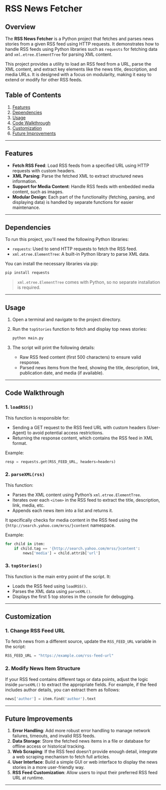 # RSS News Fetcher
## Overview
The **RSS News Fetcher** is a Python project that fetches and parses news stories from a given RSS feed using HTTP requests. It demonstrates how to handle RSS feeds using Python libraries such as `requests` for fetching data and `xml.etree.ElementTree` for parsing XML content.

This project provides a utility to load an RSS feed from a URL, parse the XML content, and extract key elements like the news title, description, and media URLs. It is designed with a focus on modularity, making it easy to extend or modify for other RSS feeds.

## Table of Contents
1. [Features](#features)
2. [Dependencies](#dependencies)
3. [Usage](#usage)
4. [Code Walkthrough](#code-walkthrough)
5. [Customization](#customization)
6. [Future Improvements](#future-improvements)

---

## Features
- **Fetch RSS Feed**: Load RSS feeds from a specified URL using HTTP requests with custom headers.
- **XML Parsing**: Parse the fetched XML to extract structured news information.
- **Support for Media Content**: Handle RSS feeds with embedded media content, such as images.
- **Modular Design**: Each part of the functionality (fetching, parsing, and displaying data) is handled by separate functions for easier maintenance.

---

## Dependencies
To run this project, you'll need the following Python libraries:
- `requests`: Used to send HTTP requests to fetch the RSS feed.
- `xml.etree.ElementTree`: A built-in Python library to parse XML data.

You can install the necessary libraries via pip:
```bash
pip install requests
```

> `xml.etree.ElementTree` comes with Python, so no separate installation is required.

---

## Usage
1. Open a terminal and navigate to the project directory.
   
2. Run the `topStories` function to fetch and display top news stories:
   ```bash
   python main.py
   ```

3. The script will print the following details:
   - Raw RSS feed content (first 500 characters) to ensure valid response.
   - Parsed news items from the feed, showing the title, description, link, publication date, and media (if available).

---

## Code Walkthrough

### 1. `loadRSS()`
This function is responsible for:
- Sending a GET request to the RSS feed URL with custom headers (User-Agent) to avoid potential access restrictions.
- Returning the response content, which contains the RSS feed in XML format.

Example:
```python
resp = requests.get(RSS_FEED_URL, headers=headers)
```

### 2. `parseXML(rss)`
This function:
- Parses the XML content using Python’s `xml.etree.ElementTree`.
- Iterates over each `<item>` in the RSS feed to extract the title, description, link, media, etc.
- Appends each news item into a list and returns it.

It specifically checks for media content in the RSS feed using the `{http://search.yahoo.com/mrss/}content` namespace.

Example:
```python
for child in item:
    if child.tag == '{http://search.yahoo.com/mrss/}content':
        news['media'] = child.attrib['url']
```

### 3. `topStories()`
This function is the main entry point of the script. It:
- Loads the RSS feed using `loadRSS()`.
- Parses the XML data using `parseXML()`.
- Displays the first 5 top stories in the console for debugging.

---

## Customization

### 1. Change RSS Feed URL
To fetch news from a different source, update the `RSS_FEED_URL` variable in the script:
```python
RSS_FEED_URL = "https://example.com/rss-feed-url"
```

### 2. Modify News Item Structure
If your RSS feed contains different tags or data points, adjust the logic inside `parseXML()` to extract the appropriate fields. For example, if the feed includes author details, you can extract them as follows:
```python
news['author'] = item.find('author').text
```

---

## Future Improvements

1. **Error Handling**: Add more robust error handling to manage network failures, timeouts, and invalid RSS feeds.
2. **Data Storage**: Store the fetched news items in a file or database for offline access or historical tracking.
3. **Web Scraping**: If the RSS feed doesn’t provide enough detail, integrate a web scraping mechanism to fetch full articles.
4. **User Interface**: Build a simple GUI or web interface to display the news stories in a more user-friendly way.
5. **RSS Feed Customization**: Allow users to input their preferred RSS feed URL at runtime.

---
